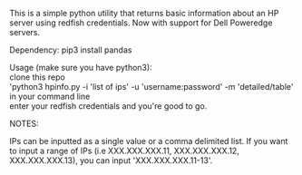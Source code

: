 This is a simple python utility that returns basic information about an HP server using redfish credentials. Now with support for Dell Poweredge servers.

Dependency: pip3 install pandas

Usage (make sure you have python3):  
clone this repo  
'python3 hpinfo.py -i 'list of ips' -u 'username:password' -m 'detailed/table' in your command line  
enter your redfish credentials and you're good to go. 

NOTES:

IPs can be inputted as a single value or a comma delimited list. 
If you want to input a range of IPs (i.e XXX.XXX.XXX.11, XXX.XXX.XXX.12, XXX.XXX.XXX.13), you can input 'XXX.XXX.XXX.11-13'.

